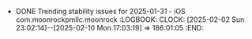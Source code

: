 - DONE Trending stability issues for 2025-01-31 - iOS com.moonrockpmllc.moonrock
  :LOGBOOK:
  CLOCK: [2025-02-02 Sun 23:02:14]--[2025-02-10 Mon 17:03:19] =>  186:01:05
  :END: